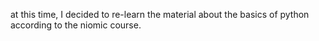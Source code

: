 at this time, I decided to re-learn the material about the basics of python according to the niomic course.
